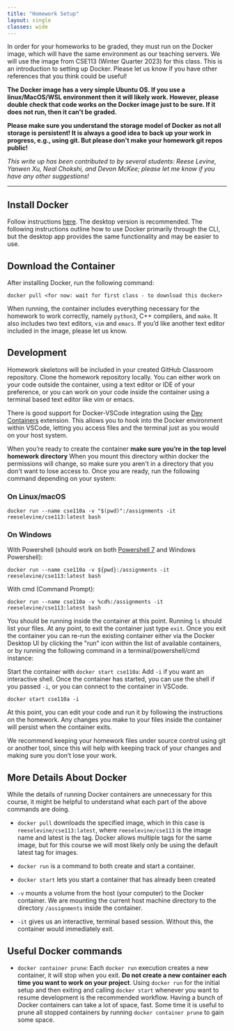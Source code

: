 ```yaml
---
title: "Homework Setup"
layout: single
classes: wide
---
```

In order for your homeworks to be graded, they must run on the Docker image, which will 
have the same environment as our teaching servers. We will use the image from CSE113 
(Winter Quarter 2023) for this class. This is an introduction to setting up Docker. 
Please let us know if you have other references that you think could be useful!

**The Docker image has a very simple Ubuntu OS. If you use a linux/MacOS/WSL environment 
then it will likely work. However, please double check that code works on the Docker image 
just to be sure. If it does not run, then it can't be graded.**

**Please make sure you understand the storage model of Docker as not all storage is persistent! 
It is always a good idea to back up your work in progress, e.g., using git. But please don't 
make your homework git repos public!**

_This write up has been contributed to by several students: Reese Levine, Yanwen Xu, 
Neal Chokshi, and Devon McKee; please let me know if you have any other suggestions!_

------

## Install Docker

Follow instructions [here](https://docs.docker.com/get-docker/). The desktop version is 
recommended. The following instructions outline how to use Docker primarily through the 
CLI, but the desktop app provides the same functionality and may be easier to use.

## Download the Container

After installing Docker, run the following command: 

```
docker pull <for now: wait for first class - to download this docker>
```
<!-- reeselevine/cse113:latest -->

When running, the container includes everything necessary for the homework to work correctly, 
namely `python3`, C++ compilers, and `make`. It also includes two text editors, 
`vim` and `emacs`. If you’d like another text editor included in the image, please let us know.

## Development

Homework skeletons will be included in your created GitHub Classroom repository. 
Clone the homework repository locally. You can either work on your code outside the container, 
using a text editor or IDE of your preference, or you can work on your code inside the container 
using a terminal based text editor like vim or emacs.

There is good support for Docker-VSCode integration using the 
[Dev Containers](https://marketplace.visualstudio.com/items?itemName=ms-vscode-remote.remote-containers) 
extension. This allows you to hook into the Docker environment within VSCode, letting you access 
files and the terminal just as you would on your host system.

When you’re ready to create the container **make sure you’re in the top level homework directory** 
When you mount this directory within docker the permissions will change, so make sure you aren't 
in a directory that you don't want to lose access to. Once you are ready, run the following 
command depending on your system:

### On Linux/macOS
```
docker run --name cse110a -v "$(pwd)":/assignments -it reeselevine/cse113:latest bash
```

### On Windows 

With Powershell (should work on both [Powershell 7](https://docs.microsoft.com/en-us/powershell/scripting/install/installing-powershell-on-windows?view=powershell-7.2) and Windows Powershell):

```
docker run --name cse110a -v ${pwd}:/assignments -it reeselevine/cse113:latest bash
```

With cmd (Command Prompt): 

```
docker run --name cse110a -v %cd%:/assignments -it reeselevine/cse113:latest bash
```

You should be running inside the container at this point. Running `ls` should list your files. 
At any point, to exit the container just type `exit`. Once you exit the container you can re-run 
the existing container either via the Docker Desktop UI by clicking the "run" icon within the 
list of available containers, or by running the following command in a terminal/powershell/cmd instance:

Start the container with `docker start cse110a`: Add `-i` if you want an interactive shell. 
Once the container has started, you can use the shell if you passed `-i`, or you can connect 
to the container in VSCode.

```
docker start cse110a -i
```

At this point, you can edit your code and run it by following the instructions on the homework. 
Any changes you make to your files inside the container will persist when the container exits.

We recommend keeping your homework files under source control using git or another tool, since 
this will help with keeping track of your changes and making sure you don’t lose your work.

## More Details About Docker

While the details of running Docker containers are unnecessary for this course, it might be helpful 
to understand what each part of the above commands are doing.

* `docker pull` downloads the specified image, which in this case is 
`reeselevine/cse113:latest`, where `reeselevine/cse113` is the image name and latest is 
the tag. Docker allows multiple tags for the same image, but for this course we will most 
likely only be using the default latest tag for images.

* `docker run` is a command to both create and start a container.

* `docker start` lets you start a container that has already been created

* `-v` mounts a volume from the host (your computer) to the Docker container. We are mounting the 
current host machine directory to the directory `/assignments` inside the container.

* `-it` gives us an interactive, terminal based session. Without this, the container would immediately exit.


## Useful Docker commands

* `docker container prune`: Each `docker run` execution creates a new container, it will stop when you exit. 
**Do not create a new container each time you want to work on your project**. Using `docker run` for 
the initial setup and then exiting and calling `docker start` whenever you want to resume development 
is the recommended workflow. Having a bunch of Docker containers can take a lot of space, fast. Some time 
it is useful to prune all stopped containers by running `docker container prune` to gain some space. 

